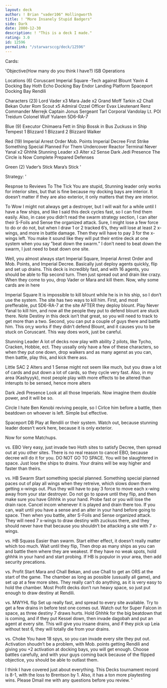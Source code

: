 ```yaml
---
layout: deck
author: ! Brian "vader106" Hollingworth
title: ! "More Insanely Stupid Badgers"
side: Dark
date: 2000-12-30
description: ! "This is a deck I made."
rating: 3.0
id: 12596
permalink: "/starwarsccg/deck/12596"
---
```

Cards: 

'Objective(How many do you think I have?)
ISB Operations

Locations (6)
Coruscant Imperial Square -Tech against Blount
Yavin 4 Docking Bay
Hoth Echo Docking Bay
Endor Landing Platform
Spaceport Docking Bay
Rendili

Characters (23)
Lord Vader x3
Mara Jade x2
Grand Moff Tarkin x2
Chall Bekan
Outer Rom Scout x5
Admiral Ozzel
Officer Evax
Lieutenant Renz
Commander Merrejk
Captain Jonus
Sergeant Tarl
Corporal Vandolay
Lt. POl Treidum
Colonel Wulf Yularen
5D6-RA-7

Blue (9)
Executor
Chimaera
Fett in Ship
Bossk in Bus
Zuckuss in Ship
Tempest 1
Blizzard 1
Blizzard 2
Blizzard Walker

Red (19)
Imperial Arrest Order
Mob. Points
Imperial Decree
First Strike
Something Special Planned For Them
Undercover
Reactor Terminal
Never Yanal x2
Ghhhk
Stunning Leader x3
Alter x2
Sense
Dark Jedi Presence
The Circle is Now Complete
Prepared Defenses

Green (2)
Vader’s Stick
Mara’s Stick
'

Strategy: '

Respnse to Reviews
To The Tick You are stupid, Stunning leader only works for interior sites, but that is fine because my docking bays are interior. It doesn’t matter if they are also exterior, it only matters that they are interior.

To Wow I might not always get a destroyer, but I will wait for a while until I have a few ships, and like I said this deck cycles fast, so I can find them easily. Also, in case you didn’t read the swarm strategy section, I can alter their S-Foils and Sense the organized attack.  Sure, I might lose a few force to do or do not, but when I draw 1 or 2 tracked 6’s, they will lose at least 2 x-wings, and more in battle damage. Then they will have to pay 3 for the x-wings left. You make it sound like they will put their entire deck at one system when you say ”beat down the swarm.” I don’t need to beat down the swarm, I just need to beat down one site.

Well, you almost always start Imperial Square, Imperial Arrest Order and Mob. Points, and Imperial Decree. Basically just deploy agents quickly, flip and set up drains.  This deck is incredibly fast, and with 16 agents, you should be able to flip second turn.  Then just spread out and drain like crazy. When they come to you, drop Vader or Mara and kill them. Now, why some cards are in here

Imperial Square It is impossible to kill blount while he is in his ship, so I don’t use the system.  The site has two ways to kill him.	First, and most prefferable, put 5D6-RA-7 at the site AFTER they deploy blount. Play Never Yanal to kill him, and now all the people they put to defend blount are stuck there. Note Destiny in this deck isn’t that great, so you will need to track to get more than a two. Second, you can put a couple of guys there and battle him.  This on;y works if they didn’t defend Blount, and it causes you to be stuck on Coruscant.  This way does work, just be careful.

Stunning Leader A lot of decks now play with ability 2 pilots, like Tycho, Cracken, Hobbie, ect.  They ussally only have a few of these characters, so when they put one down, drop walkers and as many agenst as you can, then
battle, play this, and kick there ass.

Little SAC 2 Alters and 1 Sense might not seem like much, but you draw a lot of cards and put down a lot of cards, so they cycle very fast. Also, in my area (Kashyyyk), most people play with more effects to be altered than interupts to be sensed, hence more alters

Dark Jedi Presence Look at all those Imperials.  Now imagine them double power, and it will be so.

Circle I hate Ben Kenobi reviving people, so I Cirlce him before a battle, then beatdown on whoever is left. Simple but effective.

Spaceport DB Play at Rendili or their system.	Watch out, because stunning leader doesn’t work here, because it is only exterior.

Now for some Matchups.

vs. EBO Very easy, just invade two Hoth sites to satisfy Decree, then spread out at you other sites.  There is no real reason to cancel EBO, because decree will do it for you.  DO NOT GO TO SPACE.  You will be slaughtered in space. Just lose the ships to drains. Your drains will be way higher and faster than theirs.

vs. HB Swarm Start  something special planned. Something special planned paces out of play all wings when they retreive, which slows down them getting x-wings out. Plus they will have to pay 3 force to move each x-wing away from your star destroyer. Do not go to spave until they flip, and then make sure you have Ghhhk in your hand.	Probe fast or you will lose the  drain race.  Cancel incom whenever it is played and drain there too. If you can, wait until you have a sense and an alter in your hand before going to space. Then when you battle, alter S-Foils and Sense organized attack. They will need 7 x-wings to draw destiny with zuckuss there, and they should never have that because you shouldn’t be attacking a site with 7 x-wings.

vs. HB Squass Easier than swarm. Start either effect, it doesn’t really matter which too much. Wait until they flip, Then drop as many ships as you can and battle them where they are weakest.	If they have no weak spots, hold ghhhk in your hand and start probing. If HB is populor in your area, then add security precations.

vs. Profit Start Mara and Chall Bekan, and use Chall to get an ORS at the start of the game. The chamber as long as possible (ussually all game), and set up at a few more sites.  They really can’t do anything, as it is very easy to hold the chamber.  Most Profit decks don’t run heavy space, so just put enough to draw destiny at Rendili.

vs. MWYHL flip Set up really fast, and spread to every site available. Try to get a few drains in before test one comes out. Watch out for Super Falcon in space, as three destiny 7 draws hurts. Hold Ghhhk for the big beatdown that is coming, and if they put Kessel down, then invade dagobah and put an agent at every site.  This will give you insane drains, and if they pick up Leia without test 6, they will totally die from your drains.

vs. Choke You have 18 spys, so you can invade every site they put out.  Activation shoudn’t be a problem, with Mob. points getting Rendili and giving you +2 activation at docking bays, you will get enough.  Choose battles carefully, and with your guys coming back because of the flipped objectice, you should be able to outlast them.

I think I have covered just about everything. This Decks tournament record is 8-1, with the loss to Brentson by 1. Also, it has a ton more playtesting wins. Please Dmail me with any questions before you review.
'
